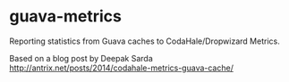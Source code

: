 guava-metrics
=============

Reporting statistics from Guava caches to CodaHale/Dropwizard Metrics.

Based on a blog post by Deepak Sarda 
http://antrix.net/posts/2014/codahale-metrics-guava-cache/

 
